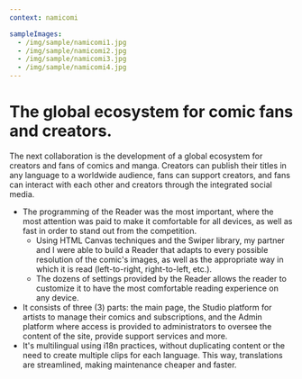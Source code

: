 ```yaml
---
context: namicomi

sampleImages:
  - /img/sample/namicomi1.jpg
  - /img/sample/namicomi2.jpg
  - /img/sample/namicomi3.jpg
  - /img/sample/namicomi4.jpg
---
```


# The global ecosystem for comic fans and creators.

The next collaboration is the development of a global ecosystem for creators and fans of comics and manga. Creators can publish their titles in any language to a worldwide audience, fans can support creators, and fans can interact with each other and creators through the integrated social media.

- The programming of the Reader was the most important, where the most attention was paid to make it comfortable for all devices, as well as fast in order to stand out from the competition.
  - Using HTML Canvas techniques and the Swiper library, my partner and I were able to build a Reader that adapts to every possible resolution of the comic's images, as well as the appropriate way in which it is read (left-to-right, right-to-left, etc.).
  - The dozens of settings provided by the Reader allows the reader to customize it to have the most comfortable reading experience on any device.
- It consists of three (3) parts: the main page, the Studio platform for artists to manage their comics and subscriptions, and the Admin platform where access is provided to administrators to oversee the content of the site, provide support services and more.
- It's multilingual using i18n practices, without duplicating content or the need to create multiple clips for each language. This way, translations are streamlined, making maintenance cheaper and faster.